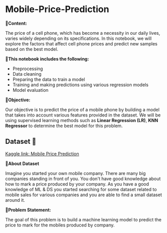 # Mobile-Price-Prediction

**📱Content:** 

The price of a cell phone, which has become a necessity in our daily lives, varies widely depending on its specifications. In this notebook, we will explore the factors that affect cell phone prices and predict new samples based on the best model.

**📱This notebook includes the following:**

- Preprocessing
- Data cleaning
- Preparing the data to train a model
- Training and making predictions using various regression models
- Model evaluation
    
**📱Objective:**   
    
Our objective is to predict the price of a mobile phone by building a model that takes into account various features provided in the dataset. We will be using supervised learning methods such as **Linear Regression (LR)**, **KNN Regressor** to determine the best model for this problem.


## Dataset 📔

[Kaggle link: Mobile Price Prediction](https://www.kaggle.com/datasets/manishkc06/mobile-price-prediction/data)

**📔About Dataset**

Imagine you started your own mobile company. There are many big companies standing in front of you.
You don't have good knowledge about how to mark a price produced by your company. As you have a good knowledge of ML & DS you started searching for some dataset related to mobile sales for various companies and you are able to find a small dataset around it.


**📔Problem Statement:**

The goal of this problem is to build a machine learning model to predict the price to mark for the mobiles produced by company. 
